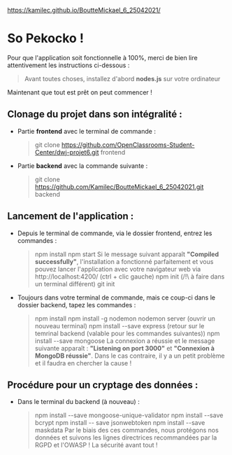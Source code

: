 https://kamilec.github.io/BoutteMickael_6_25042021/

# So Pekocko !

Pour que l'application soit fonctionnelle à 100%, merci de bien lire attentivement les instructions ci-dessous :

> Avant toutes choses, installez d'abord **nodes.js** sur votre ordinateur

Maintenant que tout est prêt on peut commencer !

## Clonage du projet dans son intégralité :
- Partie **frontend** avec le terminal de commande :  
    > git clone https://github.com/OpenClassrooms-Student-Center/dwj-projet6.git frontend

- Partie **backend** avec la commande suivante : 
    > git clone https://github.com/Kamilec/BoutteMickael_6_25042021.git backend
    
    
    
## Lancement de l'application : 
- Depuis le terminal de commande, via le dossier frontend, entrez les commandes : 
    > npm install
    > npm start
Si le message suivant apparaît **"Compiled successfully"**, l'installation a fonctionné parfaitement et vous pouvez lancer l'application avec votre navigateur web 
via http://localhost:4200/ (ctrl + clic gauche)
    > npm init (/!\ à faire dans un terminal différent)
    > git init
 
- Toujours dans votre terminal de commande, mais ce coup-ci dans le dossier backend, tapez les commandes :
    > npm install
    > npm install -g nodemon
    > nodemon server (ouvrir un nouveau terminal)
    > npm install --save express (retour sur le temrinal backend (valable pour les commandes suivantes))
    > npm install --save mongoose
    La connexion a réussie et le message suivante apparaît : **"Listening on port 3000"** et **"Connexion à MongoDB réussie"**.
    Dans le cas contraire, il y a un petit problème et il faudra en chercher la cause !
    
    
    
## Procédure pour un cryptage des données :
- Dans le terminal du backend (à nouveau) :
    > npm install --save mongoose-unique-validator
    > npm install --save bcrypt
    > npm install -- save jsonwebtoken
    > npm install --save maskdata
 Par le biais des ces commandes, nous protégons nos données et suivons les lignes directrices recommandées par la RGPD et l'OWASP ! La sécurité avant tout !    
 
